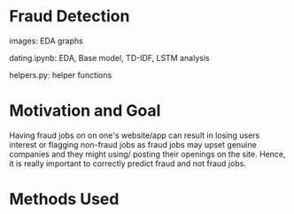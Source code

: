 # Fraud Detection
images: EDA graphs

dating.ipynb: EDA, Base model, TD-IDF, LSTM analysis

helpers.py: helper functions

# Motivation and Goal
Having fraud jobs on on one's website/app can result in losing users interest or flagging non-fraud jobs as fraud jobs may upset genuine companies and they might using/ posting their openings on the site. Hence, it is really important to correctly predict fraud and not fraud jobs.

# Methods Used



